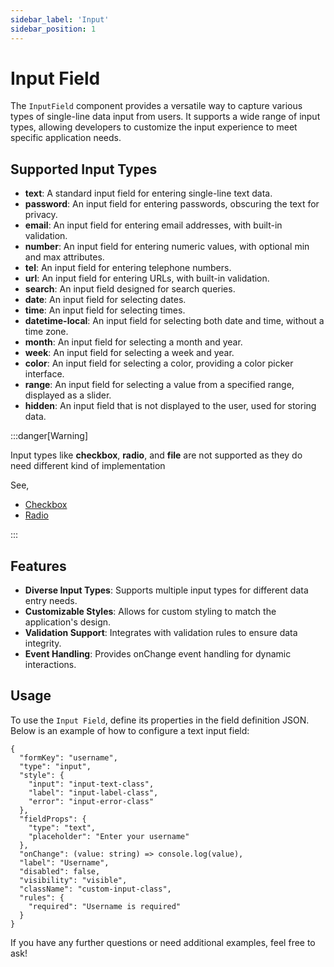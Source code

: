```yaml
---
sidebar_label: 'Input'
sidebar_position: 1
---
```


# Input Field

The `InputField` component provides a versatile way to capture various types of single-line data input from users. It supports a wide range of input types, allowing developers to customize the input experience to meet specific application needs.

## Supported Input Types

- **text**: A standard input field for entering single-line text data.
- **password**: An input field for entering passwords, obscuring the text for privacy.
- **email**: An input field for entering email addresses, with built-in validation.
- **number**: An input field for entering numeric values, with optional min and max attributes.
- **tel**: An input field for entering telephone numbers.
- **url**: An input field for entering URLs, with built-in validation.
- **search**: An input field designed for search queries.
- **date**: An input field for selecting dates.
- **time**: An input field for selecting times.
- **datetime-local**: An input field for selecting both date and time, without a time zone.
- **month**: An input field for selecting a month and year.
- **week**: An input field for selecting a week and year.
- **color**: An input field for selecting a color, providing a color picker interface.
- **range**: An input field for selecting a value from a specified range, displayed as a slider.
- **hidden**: An input field that is not displayed to the user, used for storing data.

:::danger[Warning]

Input types like **checkbox**, **radio**, and **file** are not supported as they do need different kind of implementation

See,

- [Checkbox](https://mobiux-labs.github.io/forms/docs/form-renderer/fields/core/checkbox)
- [Radio](https://mobiux-labs.github.io/forms/docs/form-renderer/fields/core/radio)

:::

## Features

- **Diverse Input Types**: Supports multiple input types for different data entry needs.
- **Customizable Styles**: Allows for custom styling to match the application's design.
- **Validation Support**: Integrates with validation rules to ensure data integrity.
- **Event Handling**: Provides onChange event handling for dynamic interactions.

## Usage

To use the `Input Field`, define its properties in the field definition JSON. Below is an example of how to configure a text input field:

```tsx
{
  "formKey": "username",
  "type": "input",
  "style": {
    "input": "input-text-class",
    "label": "input-label-class",
    "error": "input-error-class"
  },
  "fieldProps": {
    "type": "text",
    "placeholder": "Enter your username"
  },
  "onChange": (value: string) => console.log(value),
  "label": "Username",
  "disabled": false,
  "visibility": "visible",
  "className": "custom-input-class",
  "rules": {
    "required": "Username is required"
  }
}
```

If you have any further questions or need additional examples, feel free to ask!

